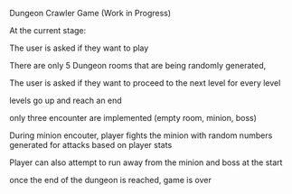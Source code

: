 Dungeon Crawler Game (Work in Progress)

At the current stage: 

The user is asked if they want to play 

There are only 5 Dungeon rooms that are being randomly generated,

The user is asked if they want to proceed to the next level for every level

levels go up and reach an end 

only three encounter are implemented (empty room, minion, boss)

During minion encouter, player fights the minion with random numbers generated for attacks based on player stats

Player can also attempt to run away from the minion and boss at the start

once the end of the dungeon is reached, game is over 
